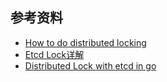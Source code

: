 ## 参考资料
- [How to do distributed locking](https://martin.kleppmann.com/2016/02/08/how-to-do-distributed-locking.html)
- [Etcd Lock详解](https://tangxusc.github.io/blog/2019/05/etcd-lock%E8%AF%A6%E8%A7%A3/)
- [Distributed Lock with etcd in go](https://medium.com/@felipedutratine/distributed-lock-with-etcd-in-go-d21e7df145bc)

